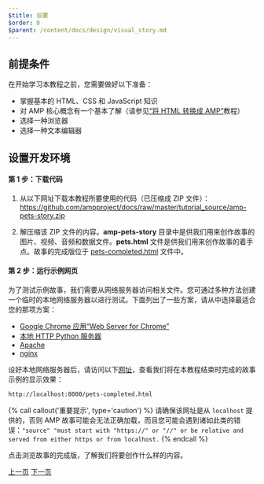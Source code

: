 ```yaml
---
$title: 设置
$order: 0
$parent: /content/docs/design/visual_story.md
---
```


## 前提条件

在开始学习本教程之前，您需要做好以下准备：

- 掌握基本的 HTML、CSS 和 JavaScript 知识
- 对 AMP 核心概念有一个基本了解（请参见[“将 HTML 转换成 AMP”](/zh_cn/docs/fundamentals/converting.html)教程）
- 选择一种浏览器
- 选择一种文本编辑器

## 设置开发环境

#### 第 1 步：下载代码

1. 从以下网址下载本教程所要使用的代码（已压缩成 ZIP 文件）：<a href="https://github.com/ampproject/docs/raw/master/tutorial_source/amp-pets-story.zip">https://github.com/ampproject/docs/raw/master/tutorial_source/amp-pets-story.zip</a>

2. 解压缩该 ZIP 文件的内容。**amp-pets-story** 目录中是供我们用来创作故事的图片、视频、音频和数据文件。**pets.html** 文件是供我们用来创作故事的着手点。故事的完成版位于 [pets-completed.html](https://github.com/ampproject/docs/blob/master/tutorial_source/amp-pets-story/pets-completed.html) 文件中。

#### 第 2 步：运行示例网页

为了测试示例故事，我们需要从网络服务器访问相关文件。您可通过多种方法创建一个临时的本地网络服务器以进行测试。下面列出了一些方案，请从中选择最适合您的那项方案：

- [Google Chrome 应用“Web Server for Chrome”](https://chrome.google.com/webstore/detail/web-server-for-chrome/ofhbbkphhbklhfoeikjpcbhemlocgigb)
- [本地 HTTP Python 服务器](https://developer.mozilla.org/zh-CN/docs/Learn/Common_questions/set_up_a_local_testing_server#Running_a_simple_local_HTTP_server)
- [Apache](https://httpd.apache.org/docs/2.4/getting-started.html)
- [nginx](http://nginx.org/)

设好本地网络服务器后，请访问以下<a href="http://localhost:8000/pets-completed.html">网址</a>，查看我们将在本教程结束时完成的故事示例的显示效果：

```html
http://localhost:8000/pets-completed.html
```

{% call callout('重要提示', type='caution') %}
请确保该网址是从 `localhost` 提供的，否则 AMP 故事可能会无法正确加载，而且您可能会遇到诸如此类的错误：`"source" "must start with "https://" or "//" or be relative and served from either https or from localhost.`
{% endcall %}


点击浏览故事的完成版，了解我们将要创作什么样的内容。

<div class="prev-next-buttons">
  <a class="button prev-button" href="/zh_cn/docs/getting_started/visual_story.html"><span class="arrow-prev">上一页</span></a>
  <a class="button next-button" href="/zh_cn/docs/getting_started/visual_story/parts_of_story.html"><span class="arrow-next">下一页</span></a>
</div>
 
